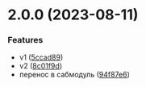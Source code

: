 # 2.0.0 (2023-08-11)


### Features

* v1 ([5ccad89](https://gl.vzhyx.digital/open-projects/msk-vuejs/library/commits/5ccad89d767d018a5c81e4f23a20f6a9f0ade8be))
* v2 ([8c01f9d](https://gl.vzhyx.digital/open-projects/msk-vuejs/library/commits/8c01f9dde98c4cfa28269809e8a67f547ea10105))
* перенос в сабмодуль ([94f87e6](https://gl.vzhyx.digital/open-projects/msk-vuejs/library/commits/94f87e69c085dac283f3f91bd6c06bccc86eb9ac))



